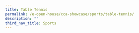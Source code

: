 ```yaml
---
title: Table Tennis
permalink: /e-open-house/cca-showcase/sports/table-tennis/
description: ""
third_nav_title: Sports
---
```

